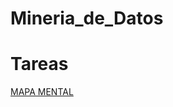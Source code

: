 # Mineria_de_Datos

# Tareas
[MAPA MENTAL](https://github.com/mayorga09/Mineria_de_Datos/blob/main/MapaMental_1_1842201.pdf)
